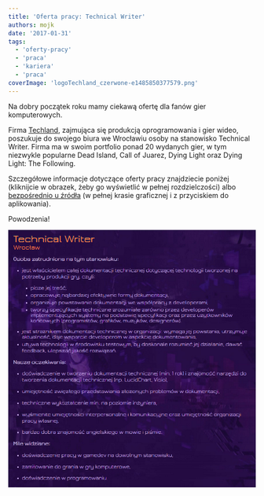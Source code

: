 ```yaml
---
title: 'Oferta pracy: Technical Writer'
authors: mojk
date: '2017-01-31'
tags:
  - 'oferty-pracy'
  - 'praca'
  - 'kariera'
  - 'praca'
coverImage: 'logoTechland_czerwone-e1485850377579.png'
---
```


Na dobry początek roku mamy ciekawą ofertę dla fanów gier komputerowych.

<!--truncate-->

Firma [Techland](http://techland.pl/), zajmująca się produkcją oprogramowania i
gier wideo, poszukuje do swojego biura we Wrocławiu osoby na stanowisko
Technical Writer. Firma ma w swoim portfolio ponad 20 wydanych gier, w tym
niezwykle popularne Dead Island, Call of Juarez, Dying Light oraz Dying Light:
The Following.

Szczegółowe informacje dotyczące oferty pracy znajdziecie poniżej (kliknijcie w
obrazek, żeby go wyświetlić w pełnej rozdzielczości) albo
[bezpośrednio u źródła](http://techlandjobs.com/oferty-pracy/technical-writer)
(w pełnej krasie graficznej i z przyciskiem do aplikowania).

Powodzenia!

![](images/tech_writer_techland.png)
